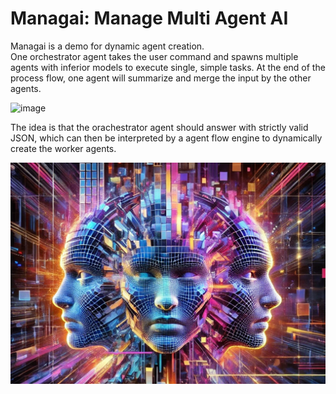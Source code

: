 ﻿# Managai: Manage Multi Agent AI

Managai is a demo for dynamic agent creation.  
One orchestrator agent takes the user command and spawns multiple agents with inferior models to execute single, simple tasks. At the end of the process flow, one agent will summarize and merge the input by the other agents.

![image](https://github.com/user-attachments/assets/6d9f57a3-975a-43c2-9091-02130d8e5376)

The idea is that the orachestrator agent should answer with strictly valid JSON, which can then be interpreted by a agent flow engine to dynamically create the worker agents.

![manyagentai.webp](docs/manyagentai.webp)
